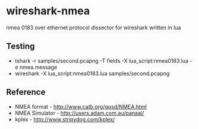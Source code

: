 # wireshark-nmea
nmea 0183 over ethernet protocol dissector for wireshark written in lua




## Testing
* tshark -r samples/second.pcapng -T fields -X lua_script:nmea0183.lua -e nmea.message
* wireshark -X lua_script:nmea0183.lua samples/second.pcapng


## Reference
* NMEA format - http://www.catb.org/gpsd/NMEA.html
* NMEA Simulator - http://users.adam.com.au/panaaj/
* kplex - http://www.stripydog.com/kplex/